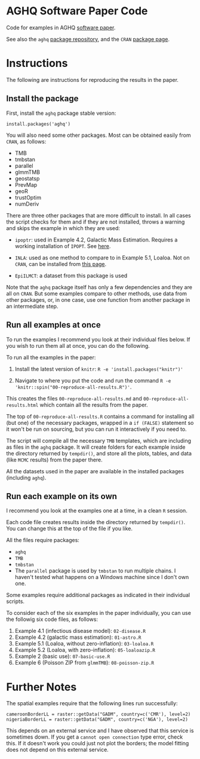 # AGHQ Software Paper Code
Code for examples in AGHQ [software paper](https://arxiv.org/abs/2101.04468).

See also the `aghq` [package repository](https://github.com/awstringer1/aghq), and the `CRAN` [package page](https://cran.r-project.org/web/packages/aghq/index.html).

# Instructions

The following are instructions for reproducing the results in the paper.

## Install the package

First, install the `aghq` package stable version:

```
install.packages('aghq')
```

You will also need some other packages. Most can be obtained easily from `CRAN`, as follows:

- TMB
- tmbstan
- parallel
- glmmTMB
- geostatsp
- PrevMap
- geoR
- trustOptim
- numDeriv

There are three other packages that are more difficult to install. In all cases the script
checks for them and if they are not installed, throws a warning and skips the example in which
they are used:

- `ipoptr`: used in Example 4.2, Galactic Mass Estimation. Requires a working installation of `IPOPT`. See [here](https://coin-or.github.io/Ipopt/INSTALL.html).

- `INLA`: used as one method to compare to in Example 5.1, Loaloa. Not on `CRAN`, can be installed
from [this page](https://www.r-inla.org/download-install). 

- `EpiILMCT`: a dataset from this package is used 

Note that the `aghq` package itself has only a few dependencies and they are all on `CRAN`. But
some examples compare to other methods, use data from other packages, or, in one case, use one function from another
package in an intermediate step. 

## Run all examples at once

To run the examples I recommend you look at their individual files below. If you wish to run them all at once, you can do the following.

To run all the examples in the paper:

1. Install the latest version of `knitr`: `R -e 'install.packages("knitr")'`

2. Navigate to where you put the code and run the command `R -e 'knitr::spin("00-reproduce-all-results.R")'`.

This creates the files `00-reproduce-all-results.md` and `00-reproduce-all-results.html` which contain all the results from the paper.

The top of `00-reproduce-all-results.R` contains a command for installing all (but one) of the necessary packages, wrapped in a `if (FALSE)` statement so it won't be run on sourcing, but you can run it interactively if you need to.

The script will compile all the necessary `TMB` templates, which are including as files in the `aghq` package. It will create folders for each example inside the directory returned by `tempdir()`, and store all the plots, tables, and data (like `MCMC` results) from the paper there.

All the datasets used in the paper are available in the installed packages (including `aghq`).

## Run each example on its own

I recommend you look at the examples one at a time, in a clean `R` session.

Each code file creates results inside the directory returned by `tempdir()`. You can change this at the top of the file if you like.

All the files require packages:
  - `aghq`
  - `TMB`
  - `tmbstan`
  - The `parallel` package is used by `tmbstan` to run multiple chains. I haven't tested what happens on a Windows machine since I don't own one.

Some examples require additional packages as indicated in their individual scripts.

To consider each of the six examples in the paper individually, you can use the followig six code files, as follows:

1. Example 4.1 (infectious disease model): `02-disease.R`
2. Example 4.2 (galactic mass estimation): `01-astro.R`
3. Example 5.1 (Loaloa, without zero-inflation): `03-loaloa.R`
4. Example 5.2 (Loaloa, with zero-inflation): `05-loaloazip.R`
5. Example 2 (basic use): `07-basic-use.R`
6. Example 6 (Poisson ZIP from `glmmTMB`): `08-poisson-zip.R`

# Further Notes

The spatial examples require that the following lines run successfully:
```
cameroonBorderLL = raster::getData("GADM", country=c('CMR'), level=2)
nigeriaBorderLL = raster::getData("GADM", country=c('NGA'), level=2)
```
This depends on an external service and I have observed that this service is sometimes down. If you get a `cannot open connection` type error, check this. If it doesn't work you could just not plot the borders; the model fitting does not depend on this external service.
